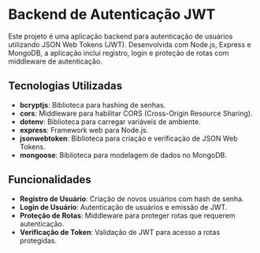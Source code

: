 # Backend de Autenticação JWT

Este projeto é uma aplicação backend para autenticação de usuários utilizando JSON Web Tokens (JWT). Desenvolvida com Node.js, Express e MongoDB, a aplicação inclui registro, login e proteção de rotas com middleware de autenticação.

## Tecnologias Utilizadas

- **bcryptjs**: Biblioteca para hashing de senhas.
- **cors**: Middleware para habilitar CORS (Cross-Origin Resource Sharing).
- **dotenv**: Biblioteca para carregar variáveis de ambiente.
- **express**: Framework web para Node.js.
- **jsonwebtoken**: Biblioteca para criação e verificação de JSON Web Tokens.
- **mongoose**: Biblioteca para modelagem de dados no MongoDB.

## Funcionalidades

- **Registro de Usuário**: Criação de novos usuários com hash de senha.
- **Login de Usuário**: Autenticação de usuários e emissão de JWT.
- **Proteção de Rotas**: Middleware para proteger rotas que requerem autenticação.
- **Verificação de Token**: Validação de JWT para acesso a rotas protegidas.

